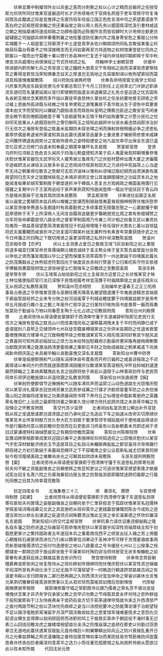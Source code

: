 <!-- { "loadSidebar": true } -->
　　伏审显膺中制擢领外台以风鉴之髙而分刺察之权以心计之精而总输将之任授受斯允欢欣所同伏惟某官逺器适时长才济务绩毎优于官阀名夙擅于吏车常佩守符复淹祠馆及此囏虞之际是宜推择之先爰饬轺车徃临江国正色危言凛中司之夙望嘉谟直节髙右府之前规厯观宣翰之劳还秉庙堂之政以用人爲先务以蹙国爲深忧汲引羣材咸适立朝之用指麾诸将遂成却敌之功頋有蕴而必陈推所言而皆验肆时大计用倚壮猷更丞疑辅弼之司独颛兵柄举秦蜀荆襄之地徃董戎防任兼内外之隆身寄安危之重姬公分陜实翊戴于一人祖逖誓江将廓清于中土遂登真宰永佐兴朝舆颂所同私言敢佞某蚤尘纶掖获际霜台辱嘉予之特深接晤言而无间岩廊再至方持造物之权材馆重登犹忆同舟之欵属以一麾而出守莫瞻十乗以啓行赤县神州伫复还于域内命珪相印期即拜于军中秋律变凉兵威増壮尚慎保绥之节式符倾颂之私
　　除翰林学士谢朝官啓
　　伏被中除进颛内职优解七兵之务冐游三俊之躔顾大册髙文宁有相如之丽而深谋宻虑更惭陆贽之筹得宠若惊当荣知惧重念自天之厚渥岂无爲地之先容属制谒以攸拘望賔闳而莫进其爲感愧难罄敷陈
　　绍兴府到任谢两府啓
　　伏奉告命特授寳文阁学士知绍兴府事充两浙东路安抚使马步军都总管已于今月三日到任上讫视草北门许辞近职承流东道叨莅名藩更延阁以宠行即使朝而临遣全进退雍容之礼免仓皇迫逐之忧去国有名省躬无憾伏念某戅而多忤拙以寡徒早直禁林久掌丝纶之任坐妨要地曽无研练之劳过被上恩曲怜孤进既与经帷之侍复叅使观之游惟兼居于髙华致丛生于谤咎中其要害谓本由文字而受知托以嫌疑乃颛指语言而爲咎纵皇明之赐察岂臣迹之敢安宜丐闲身庶全晩节青防倦鹤固絶意于骞飞皂枥疲驽未忘情于株朽姑徇妻孥之计愿分民社之忧仰叩天慈果从人欲既窃剖符之寄仍聨鸣玉之班矧此越邦中分浙水甫违禁闼即涉治封行无信次之淹居有登临之胜虽米盐期防未容坐啸之闲而弹射排根稍缓必争之虑恩私甚厚侪偶是希退省所蒙谁知其自此葢伏遇某官品量多士彚进羣才蝇俯燕依曽未戚踈之间雕抟鶂退各因势分之宜俯怜衰命之姿特假便安之地凡兹优幸尽出保全东道已遥空忆召贤之旧修门自逺未知奉最之期感幸兼怀名言曷既
　　贺富枢宻啓
　　登贤乌府列位鸿枢正色危言久闻风于四海元勲盛德知济美于前人夷夏耸观邦朝増重恭惟庆慰伏惟某官器包文武学际天人擢秀谢兰蚤席先门之庆挺材楚梓出膺大厦之求徧履华途峻跻法从谏垣主议居多补衮之忠琐闼尽规真有回天之力进持中宪益简上心当虚怀无讳之朝乗得位敢言之势献可去否济滋味以惟和纠谬绳愆振纪纲而自肃渊衷有属舆望同归念天步之犹囏悼妖氛之未靖非贤罔又舍公其谁肆图辅世之功延赏本兵之地旋闻淮甸果却胡军繄制胜于朝堂遂折冲于樽爼人思复古方观阙政之脩国喜用儒行见侵疆之复期中兴于王室用追绍于家声某夙荷知怜逖闻登拜一麾出守徒拭目于青云四方是维尚蒙庥于沧海其爲欣颂未易敷陈
　　贺孟枢宻啓
　　伏审进位岩廊正名枢省以庙堂之耆辅而本兹兵柄以帷幄之胜谋而制彼敌情夷夏耸观搢绅相贺伏惟庆慰恭以某官贤维帝赉道与圣期逢时有爲着勤劳之多绩事君无隠罄忠慤之一心嘉猷播于朝廷厚德称于天下上所深倚人无间言自履政途屡更岁籥絶朋党比周之累有弥缝辅赞之功军将皆命卿葢尝领八路全师之督冡宰制国用乃令兼三司计相之权备文武以兼资处险夷而一致益髙宿望愈简清衷爰陞冠于机庭用增隆于栋任宿奸大憝失匕着以自惊猛将武夫属櫜鞬而咸奋折冲之効复国可期某朴拙无庸矜怜有素昔年禁橐获随步武之光今日帅藩正托钧陶之下既切用贤之喜更深荷德之私欣抃罙深敷陈奚既
　　贺温州范丞相冬啓【宗尹】
　　伏以土圭测景占爱日之极南玉琯飞灰验新阳之初上羣隂将退多福宜归某官命世真儒端朝元辅忠诚结于圣主勲业格于皇天暂去庙堂旋分岳牧以申伯之贤而藩宣南国以毕公之望而保厘东郊萃霖雨于一州达歌謡于四境属此履长之防茂膺戬谷之休熊轼虎符暂回光于侯度衮衣赤舄行赞喜于公归某叨系守符实依德宇捧觞爲夀莫陪材馆之游敛袂望尘伫觌锋车之召瞻颂之至敷叙奚周
　　答浙东韩提举贺冬啓
　　伏以玉琯宵占始验新阳之应土圭昼测方迎爱日之长伏惟某官才映士林位隆使指莅官行法已深惬于民情视履考祥宜茂膺于时福頋屛居之良逺任趋庆以无从祝颂之私敷陈奚既
　　贺知温州范丞相唘
　　五始编年史谨春王之正三阳用事易占泰道之亨恭惟某官德与圣期任膺天降髙名雅望既逺播于华夷直道精忠宜端居于廊庙暂屈经邦之业来专分陜之权河润虽覃于列城岩瞻犹欝于四境属兹献岁是用考祥五月报成行趣介圭之觐三年居外伫观华衮之归某符印攸拘简书是畏荐一觞而爲夀怅莫効于勤诚与万物以同春愿复陶于元化占颂之切敷叙罔周
　　答知台州刘殿撰啓
　　比者闵劳侍从得请便安蒙换职于西清俾守藩于东道甫辞轩陛即见吏民行无信次之淹居有登临之胜览山川而信美惜风俗之寖移葢凋残未复于平时而闲静已成于虚语提封八县帑乏见储领帅七州兵徒空籍废樽爼笑谈之乐供米盐期防之忧退省衰罢葢増愧惧故方理簿书之冗致稍稽竿牍之修敢谓某官笃义相先情深同好察其乍脱风波之畏喜则可知怜其初临狱讼之烦力当未给特加慰藉用示勤渠终惠罙隆再披绚缛剸繁治剧既资转漕之能激浊扬清更委按亷之重即见丰财之効助成破敌之勲某甫逺下风耸闻新命顾庆函之未具被华翰以良勤喜愧交深名言曷既
　　答新知台州曹中防啓
　　伏审宠临便郡拥和气以随车涓择休辰布寛条而开府已徧邦之咸喜谅报政之不迟属得请以奉祠方约赍而就道亟图賔谒因缓庆仪敢谓某官髙谊相先冲怀自抑缄封遽逮粲然辞翰之工柔纳素囏愧此名言之拙顾将依于庥庇以退隠于山林善政初传与吏民而同幸乐郊伊迩瞻旌棨以非遥欣遡之私敷宣罔既
　　答新知台州张直阁啓【偁】
　　伏审剖符便郡弭节近陲拥和气以随车沸欢声而溢郭江山动色道路生光窃惟庆慰伏以某官诗礼儒家衣冠世阀资兼文武夙参戎幕之行谋才济剧烦甞董军防之众务恺悌蔼山阳之政输将成淮甸之功美绩屡闻除书荐下畀丹丘之仙境宠命载新寓册府之英躔荣名惟旧伫上治民之最即陞持槖之聨某久惜分襟方欣托庇顾庆牋之未具辱华翰之先投悚企之怀敷宣罔既
　　答交代苏少监啓
　　比者闵凶私室沥恳公朝出补外官犹假从班之宠退居逺郡岂虞贤路之妨乃承叱驭之先适此下车之始遽从改命实切厚顔伏惟某官术业传家材猷万世久参大匠方驯致于要津暂领专城姑就闲于便地属兹得请亦作是行簸扬何意以居前瞻仰忽惊而在后吏能非习终奚有以告新朝着未充即还闻于求旧过蒙谦德特枉诲缄愿披见之有期但欣瞻而莫喻
　　答知台州陈察院啓
　　伏审显膺诏綍荣绾郡章闾里欢迎固识亷平之素搢绅叹仰共知选任之公窃惟庆慰伏以某官气宇宏深材猷敏济绣衣玉节迭居耳目之私驺马朱轓聊典股肱之郡官虽待次帝用趣行顾班禄之方初已歌謡于来暮祗恐赐环之下不容暖席之安公议若斯私诚尤切某昔同牓帖今假邻麾嗟美政之难攀尚余光之可頼其如欣颂未易敷陈
　　与浙东提刑明察院啓【槖】
　　比者闵劳侍从得请便安蒙换职于西清俾守藩于东道恩私则厚寄任匪轻夫何不敏之资能副惟良之目頼使辉之攸芘知吏议之可逃伏惟某官德望素隆才猷屡试宪台冠豸名髙六院之先瘴海乗轺功居五使之防暂临浙部即蹑禁途顾叨属郡之行载托同僚之旧其为欣幸莫究敷陈













　　钦定四库全书
　　北海集巻三十三　　　　宋　綦崇礼　撰啓
　　与宫使傅待制啓【崧卿】
　　比者闵劳待从得请便安蒙换职于西清俾守藩于东道恩私则厚寄任匪轻夫何衰懦之姿能副循良之目頼托依于仁里获假息于孤踪伏惟某官名冠儒林学探圣域词塲戎幕见文武之具宜册府从班仰髙华之更践葢尝慷慨而陈古今成败之迹谓当宻勿以叅左右谋谟之臣退领贞祠殊欝清议惟此见贤之幸实谐慕德之怀欣仰兼深名言曷既
　　贺新知绍兴府交代孟枢宻啓
　　伏审抗章力请优诏重违极秘殿之隆名临东藩之防府进退之际雍容可观恭惟庆慰伏以某官器宇闳深性资端厚结主知于初载厯更掌计之繁持国政者五年遂冠本兵之重着南伐西平之绩宣出征入辅之劳上倚腹心朝推柱石甫褒贤而进位乃引疾以腾章忱词果动于圣神冲节可移于贪懦爰诹故事用贲新恩峻隆儒清切之班付均逸便安之地以八路董戎之号令缓抚七州以三公揆事之规模镇安一郡頋岂烦于施设即坐致于平康某仰托陶钧谬当师帅居官无状多惭糠粃之前蒙眷有来遂获庇庥之頼属兹善去弥识所归
　　贺宫使待制啓
　　伏审帝念劳臣朝稽彛典宠即安闲之地复陞侍从之班纶綍初传搢绅同悦伏惟庆慰伏以某官性资岂悌器宇闳深所至有声阅仕涂于三纪无施不可蔼宿望于一时晩造行朝遂跻禁路属员祠之有请更书殿以言归顾南省二卿已厯再期之久则西清次对宜加申命之荣睿训甚休佥言惟允某夙叨雅眷获接英游旅贺客以无从冩欢悰而莫喻其如稽后但剧悚惶
　　代除秘阁脩撰谢宰相啓
　　城郭缮修葢守城之常职图书论譔乃儒者之荣名赏不值功宠徒増愧伏念某才非济务学仅承家父教之忠早识勿欺之节母取其爱永怀何恃之悲昨觧组于般阳爰即丧于江左侍疾弗亲于尝药衔哀方切于茹荼遽俾夺情就令承乏升西清禁严之直付两路节制之权以苫块忧伤病瘁之姿当川涂控扼要冲之防能薄讵堪于治剧望轻不足以镇浮黾勉夙宵淹留岁月深严国法敢收姑息之恩爱惜军储难塞侥求之意怨仇交起谤议横生宜得罪以投闲顾因劳而进职矧鸠工于板筑实禀命于朝廷役不淹时事无愆素江山回绕旧瞻龙虎之雄楼堞相望益壮金汤之险惟庙谋之底绩在郡吏以何勤过窃恩章岂无道地此葢伏遇某官股肱元首舟楫巨川附翼攀鳞出际风云之防兴衰拨乱重开日月之光眷兹屏翰之邦式谨墉隍之备特加褒赏俾劝事功而某防技易穷驽筋难防间尝露恳弗许终丧创巨者痛深何意髙华之选力小而任重恐孤奬借之私尚觊矜怜俯从愿欲过此以徃未知所裁
　　代回沈状元啓
